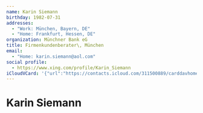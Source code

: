 ```yaml
---
name: Karin Siemann
birthday: 1982-07-31
addresses:
  - "Work: München, Bayern, DE"
  - "Home: Frankfurt, Hessen, DE"
organization: Münchner Bank eG
title: Firmenkundenberater\, München
email:
  - "Home: karin.siemann@aol.com"
social profile:
  - https://www.xing.com/profile/Karin_Siemann
iCloudVCard: '{"url":"https://contacts.icloud.com/311500889/carddavhome/card/ZjkwYTc2ZjEtOTUwYy00ZTg0LThmODUtNDU1YjRiNDE2ZGNl.vcf","etag":"\"kmfhf7c7\"","data":"BEGIN:VCARD\r\nVERSION:3.0\r\nFN:\r\nN:Siemann;Karin;;;\r\nUID:f90a76f1-950c-4e84-8f85-455b4b416dce\r\nBDAY;VALUE=date:1982-07-31\r\nADR;TYPE=WORK:;;;München;Bayern;;DE;\r\nADR;TYPE=HOME:;;;Frankfurt;Hessen;;DE;\r\nWP1.X-ABLABEL:Work\r\nWP2.X-ABLABEL:Work\r\nitem0.X-ABLABEL:xing\r\nPRODID:ez-vcard 0.9.13-fc\r\nREV:2025-04-03T22:07:15Z\r\nORG:Münchner Bank eG;\r\nTITLE:Firmenkundenberater\\, München\r\nEMAIL;TYPE=HOME:karin.siemann@aol.com\r\nPHOTO;VALUE=uri:https://gateway.icloud.com/contacts/311500889/ck/card/b582d\r\n 4bf8d35b03372291afd80085285\r\nitem0.X-SOCIALPROFILE;X-USER=Karin_Siemann:https://www.xing.com/profile/Kar\r\n in_Siemann\r\nEND:VCARD"}'
---
```

# Karin Siemann